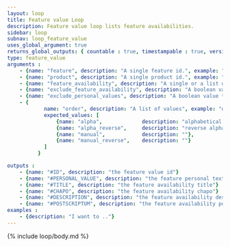 ```yaml
---
layout: loop
title: Feature value Loop
description: Feature value loop lists feature availabilities.
sidebar: loop
subnav: loop_feature_value
uses_global_argument: true
returns_global_outputs: { countable : true, timestampable : true, versionable : false }
type: feature_value
arguments :
    - {name: "feature", description: "A single feature id.", example: "feature=\"2\"", mandatory: "true"}
    - {name: "product", description: "A single product id.", example: "product=\"9\"", mandatory: "true"}
    - {name: "feature_availability", description: "A single or a list of feature availability ids.", example: "feature_availability=\"2,5\""}
    - {name: "exclude_feature_availability", description: "A boolean value to return only features with feature availability (no personal value).", example: "feature_availability=\"2,5\""}
    - {name: "exclude_personal_values", description: "A boolean value to return only features with personal value (no feature availability).", example: "exclude_personal_values=\"3,8\""}
    - {
            name: "order", description: "A list of values", example: "order=\"alpha_reverse\"", default: "manual",
            expected_values: [
                {name: "alpha",             description: "alphabetical order on title"},
                {name: "alpha_reverse",     description: "reverse alphabetical order on title"},
                {name: "manual",            description: ""},
                {name: "manual_reverse",    description: ""}
            ]
          }

outputs :
    - {name: "#ID", description: "the feature value id"}
    - {name: "#PERSONAL_VALUE", description: "the feature personal text value (in cas no feature availability exists for the feature)"}
    - {name: "#TITLE", description: "the feature availability title"}
    - {name: "#CHAPO", description: "the feature availability chapo"}
    - {name: "#DESCRIPTION", description: "the feature availability description"}
    - {name: "#POSTSCRIPTUM", description: "the feature availability postscriptum"}
examples :
    - {description: "I want to .."}
---
```


{% include loop/body.md %}
